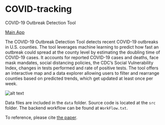 # COVID-tracking
COVID-19 Outbreak Detection Tool

[Main App](https://analytics-modeling.shinyapps.io/outbreakdetection/)

The COVID-19 Outbreak Detection Tool detects recent COVID-19 outbreaks in U.S. counties. The tool leverages machine learning to predict how fast an outbreak could spread at the county level by estimating the doubling time of COVID-19 cases. It accounts for reported COVID-19 cases and deaths, face mask mandates, social distancing policies, the CDC’s Social Vulnerability Index, changes in tests performed and rate of positive tests. The tool offers an interactive map and a data explorer allowing users to filter and rearrange counties based on predicted trends, which get updated at least once per week.

![alt text](https://github.com/Runespear/COVID-tracking/blob/master/OutbreakNY_1016.png?raw=true)

Data files are included in the ```data``` folder. Source code is located at the ```src``` folder. The backend workflow can be found at ```WorkFlow.txt```.

To reference, please cite [the paper](https://arxiv.org/abs/2011.01219).

